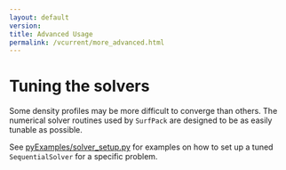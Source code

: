 ```yaml
---
layout: default
version: 
title: Advanced Usage
permalink: /vcurrent/more_advanced.html
---
```


# Tuning the solvers

Some density profiles may be more difficult to converge than others. The numerical solver routines used by `SurfPack`
are designed to be as easily tunable as possible.

See [pyExamples/solver_setup.py](https://github.com/thermotools/SurfPack/blob/main/pyExamples/solver_setup.py) for examples
on how to set up a tuned `SequentialSolver` for a specific problem. 